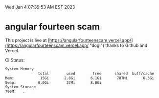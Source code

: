 Wed Jan  4 07:39:53 AM EST 2023

# angular fourteen scam


This project is live at [https://angularfourteenscam.vercel.app/](https://angularfourteenscam.vercel.app/ "dog!") thanks to Github and Vercel.

CI Status: 

```bash
System Memory
               total        used        free      shared  buff/cache   available
Mem:            15Gi       2.8Gi       6.1Gi       787Mi       6.3Gi        11Gi
Swap:          8.0Gi        27Mi       8.0Gi
System Storage
790M	.
